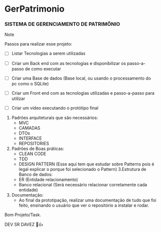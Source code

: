 # GerPatrimonio


### SISTEMA DE GERENCIAMENTO DE PATRIMÔNIO 



> [!NOTE]
> Passos para realizar esse projeto:



- [ ] Listar Tecnologias a serem utilizadas
- [ ] Criar um Back end com as tecnologias e disponibilizar os passo-a-passo de como executar
- [ ] Criar uma Base de dados (Base local, ou usando o processamento do pc como o SQLite)
- [ ] Criar um Front end com as tecnologias utilizadas e passo-a-passo para utilizar
- [ ] Criar um vídeo executando o protótipo final


1. Padrões arquiteturais que são necessários:
   - MVC
   - CAMADAS
   - DTOs
   - INTERFACE
   - REPOSITORIES 
2. Padrões de Boas práticas:
   - CLEAN CODE
   - TDD
   - DESIGN PATTERN (Esse aqui tem que estudar sobre Patterns pois é legal explicar o porque foi selecionado o Pattern)
3.Estrutura de Banco de dados:
   - ER (Entidade relacionamento)
   - Banco relacional (Será necessário relacionar corretamente cada entidade)
4. Documentação:
   - Ao final da prototipação, realizar uma documentação de tudo que foi feito, ensinando o usuário que ver o repositório a instalar e rodar.
  


Bom Projeto/Task.

DEV SR DAVEZ 🤠👍
